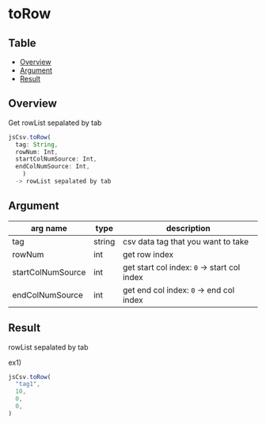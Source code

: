 # toRow

Table
-----------------
* [Overview](#overview)
* [Argument](#argument)
* [Result](#result)

## Overview

Get rowList sepalated by tab  

```js.js
jsCsv.toRow(
  tag: String,
  rowNum: Int,
  startColNumSource: Int,
  endColNumSource: Int,
    )
  -> rowList sepalated by tab       
```

## Argument

| arg name | type | description |
| -------- | -------- | -------- |
| tag | string | csv data tag that you want to take |
| rowNum | int | get row index |
| startColNumSource | int | get start col index: `0` -> start col index |
| endColNumSource | int | get end col index: `0` -> end col index |

## Result

rowList sepalated by tab          


ex1) 

```js.js
jsCsv.toRow(
  "tag1",
  10,
  0,
  0,
)
```

